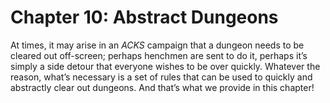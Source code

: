 # Chapter 10: Abstract Dungeons

At times, it may arise in an *ACKS* campaign that a dungeon needs to be cleared out off-screen; perhaps henchmen are sent to do it, perhaps it’s simply a side detour that everyone wishes to be over quickly. Whatever the reason, what’s necessary is a set of rules that can be used to quickly and abstractly clear out dungeons. And that’s what we provide in this chapter!
